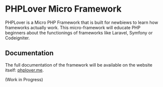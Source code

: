 # PHPLover Micro Framework

PHPLover is a Micro PHP Framework that is built for newbiews to learn how frameworks actually work. This micro-framework will educate PHP beginners about the functionings of frameworks like Laravel, Symfony or Codeigniter.

## Documentation

The full documentation of the framework will be available on the website itself: [phplover.me](https://phplover.me).

(Work in Progress)
